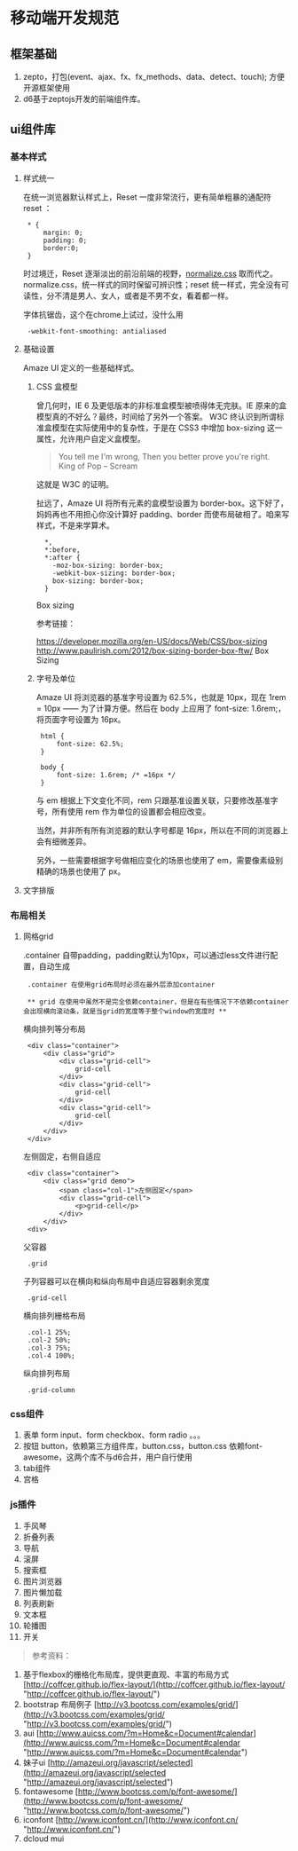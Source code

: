 # 移动端开发规范

## 框架基础
1. zepto，打包(event、ajax、fx、fx_methods、data、detect、touch); 方便开源框架使用
2. d6基于zeptojs开发的前端组件库。

## ui组件库
### 基本样式
1. 样式统一
	
	在统一浏览器默认样式上，Reset 一度非常流行，更有简单粗暴的通配符 reset ：

		* {
		    margin: 0;
		    padding: 0;
		    border:0;
		}
	
	时过境迁，Reset 逐渐淡出的前沿前端的视野，[normalize.css](https://github.com/necolas/normalize.css) 取而代之。normalize.css，统一样式的同时保留可辨识性；reset 统一样式，完全没有可读性，分不清是男人、女人，或者是不男不女，看着都一样。

	字体抗锯齿，这个在chrome上试过，没什么用

		-webkit-font-smoothing: antialiased

2. 基础设置

	Amaze UI 定义的一些基础样式。

	1. CSS 盒模型
	
		曾几何时，IE 6 及更低版本的非标准盒模型被喷得体无完肤。IE 原来的盒模型真的不好么？最终，时间给了另外一个答案。 W3C 终认识到所谓标准盒模型在实际使用中的复杂性，于是在 CSS3 中增加 box-sizing 这一属性，允许用户自定义盒模型。
		
		> You tell me I'm wrong, Then you better prove you're right.  
		> King of Pop – Scream
		
		这就是 W3C 的证明。
		
		扯远了，Amaze UI 将所有元素的盒模型设置为 border-box。这下好了，妈妈再也不用担心你没计算好 padding、border 而使布局破相了。咱来写样式，不是来学算术。
		
			 *,
			 *:before,
			 *:after {
			   -moz-box-sizing: border-box;
			   -webkit-box-sizing: border-box;
			   box-sizing: border-box;
			 }
	
		Box sizing
		
		参考链接：
		
		https://developer.mozilla.org/en-US/docs/Web/CSS/box-sizing
		http://www.paulirish.com/2012/box-sizing-border-box-ftw/
		Box Sizing
	
	2. 字号及单位
	
		Amaze UI 将浏览器的基准字号设置为 62.5%，也就是 10px，现在 1rem = 10px —— 为了计算方便。然后在 body 上应用了 font-size: 1.6rem;，将页面字号设置为 16px。
			
			html {
			  	font-size: 62.5%;
			}
			
			body {
			  	font-size: 1.6rem; /* =16px */
			}
	
		与 em 根据上下文变化不同，rem 只跟基准设置关联，只要修改基准字号，所有使用 rem 作为单位的设置都会相应改变。
	
		当然，并非所有所有浏览器的默认字号都是 16px，所以在不同的浏览器上会有细微差异。
	
		另外，一些需要根据字号做相应变化的场景也使用了 em，需要像素级别精确的场景也使用了 px。
3. 文字排版


### 布局相关
1. 网格grid

	.container 自带padding，padding默认为10px，可以通过less文件进行配置，自动生成

		.container 在使用grid布局时必须在最外层添加container

		** grid 在使用中虽然不是完全依赖container，但是在有些情况下不依赖container会出现横向滚动条，就是当grid的宽度等于整个window的宽度时 **

	横向排列等分布局

		<div class="container">
			<div class="grid">
				<div class="grid-cell">
					grid-cell
				</div>
				<div class="grid-cell">
					grid-cell
				</div>
				<div class="grid-cell">
					grid-cell
				</div>
			</div>
		</div>

	左侧固定，右侧自适应
	
		<div class="container">
			<div class="grid demo">
				<span class="col-1">左侧固定</span>
				<div class="grid-cell">
					<p>grid-cell</p>
				</div>
			</div>
		<div>


	父容器

		.grid

	子列容器可以在横向和纵向布局中自适应容器剩余宽度

		.grid-cell

	横向排列栅格布局

		.col-1 25%;
		.col-2 50%;
		.col-3 75%;
		.col-4 100%;

	纵向排列布局

		.grid-column

### css组件
1. 表单 form input、form checkbox、form radio 。。。
2. 按钮 button，依赖第三方组件库，button.css，button.css 依赖font-awesome，这两个库不与d6合并，用户自行使用
3. tab组件
4. 宫格



### js插件
1. 手风琴
2. 折叠列表
3. 导航
4. 滚屏
5. 搜索框
6. 图片浏览器
7. 图片懒加载
8. 列表刷新
9. 文本框
10. 轮播图
11. 开关		

> 参考资料：

1. 基于flexbox的栅格化布局库，提供更直观、丰富的布局方式 [http://coffcer.github.io/flex-layout/](http://coffcer.github.io/flex-layout/ "http://coffcer.github.io/flex-layout/")
2. bootstrap 布局例子  [http://v3.bootcss.com/examples/grid/](http://v3.bootcss.com/examples/grid/ "http://v3.bootcss.com/examples/grid/") 
3. aui [http://www.auicss.com/?m=Home&c=Document#calendar](http://www.auicss.com/?m=Home&c=Document#calendar "http://www.auicss.com/?m=Home&c=Document#calendar")
4. 妹子ui [http://amazeui.org/javascript/selected](http://amazeui.org/javascript/selected "http://amazeui.org/javascript/selected")
5. fontawesome  [http://www.bootcss.com/p/font-awesome/](http://www.bootcss.com/p/font-awesome/ "http://www.bootcss.com/p/font-awesome/")
6. iconfont [http://www.iconfont.cn/](http://www.iconfont.cn/ "http://www.iconfont.cn/")
7. dcloud mui